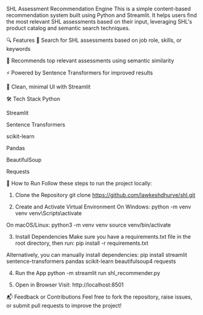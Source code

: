 SHL Assessment Recommendation Engine
This is a simple content-based recommendation system built using Python and Streamlit. It helps users find the most relevant SHL assessments based on their input, leveraging SHL's product catalog and semantic search techniques.

🔍 Features
🔎 Search for SHL assessments based on job role, skills, or keywords

🤖 Recommends top relevant assessments using semantic similarity

⚡ Powered by Sentence Transformers for improved results

🧾 Clean, minimal UI with Streamlit

🛠️ Tech Stack
Python

Streamlit

Sentence Transformers

scikit-learn

Pandas

BeautifulSoup

Requests

🚀 How to Run
Follow these steps to run the project locally:

1. Clone the Repository
git clone https://github.com/lawkeshdhurve/shl.git

2. Create and Activate Virtual Environment
On Windows:
python -m venv venv
venv\Scripts\activate

On macOS/Linux:
python3 -m venv venv
source venv/bin/activate

3. Install Dependencies
Make sure you have a requirements.txt file in the root directory, then run:
pip install -r requirements.txt

Alternatively, you can manually install dependencies:
pip install streamlit sentence-transformers pandas scikit-learn beautifulsoup4 requests

4. Run the App
python -m streamlit run shl_recommender.py

6. Open in Browser
Visit: http://localhost:8501

📬 Feedback or Contributions
Feel free to fork the repository, raise issues, or submit pull requests to improve the project!
